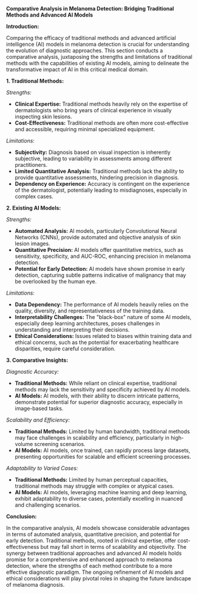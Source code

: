 **Comparative Analysis in Melanoma Detection: Bridging Traditional Methods and Advanced AI Models**

**Introduction:**

Comparing the efficacy of traditional methods and advanced artificial intelligence (AI) models in melanoma detection is crucial for understanding the evolution of diagnostic approaches. This section conducts a comparative analysis, juxtaposing the strengths and limitations of traditional methods with the capabilities of existing AI models, aiming to delineate the transformative impact of AI in this critical medical domain.

**1. Traditional Methods:**

*Strengths:*
   - **Clinical Expertise:** Traditional methods heavily rely on the expertise of dermatologists who bring years of clinical experience in visually inspecting skin lesions.
   - **Cost-Effectiveness:** Traditional methods are often more cost-effective and accessible, requiring minimal specialized equipment.

*Limitations:*
   - **Subjectivity:** Diagnosis based on visual inspection is inherently subjective, leading to variability in assessments among different practitioners.
   - **Limited Quantitative Analysis:** Traditional methods lack the ability to provide quantitative assessments, hindering precision in diagnosis.
   - **Dependency on Experience:** Accuracy is contingent on the experience of the dermatologist, potentially leading to misdiagnoses, especially in complex cases.

**2. Existing AI Models:**

*Strengths:*
   - **Automated Analysis:** AI models, particularly Convolutional Neural Networks (CNNs), provide automated and objective analysis of skin lesion images.
   - **Quantitative Precision:** AI models offer quantitative metrics, such as sensitivity, specificity, and AUC-ROC, enhancing precision in melanoma detection.
   - **Potential for Early Detection:** AI models have shown promise in early detection, capturing subtle patterns indicative of malignancy that may be overlooked by the human eye.

*Limitations:*
   - **Data Dependency:** The performance of AI models heavily relies on the quality, diversity, and representativeness of the training data.
   - **Interpretability Challenges:** The "black-box" nature of some AI models, especially deep learning architectures, poses challenges in understanding and interpreting their decisions.
   - **Ethical Considerations:** Issues related to biases within training data and ethical concerns, such as the potential for exacerbating healthcare disparities, require careful consideration.

**3. Comparative Insights:**

*Diagnostic Accuracy:*
   - **Traditional Methods:** While reliant on clinical expertise, traditional methods may lack the sensitivity and specificity achieved by AI models.
   - **AI Models:** AI models, with their ability to discern intricate patterns, demonstrate potential for superior diagnostic accuracy, especially in image-based tasks.

*Scalability and Efficiency:*
   - **Traditional Methods:** Limited by human bandwidth, traditional methods may face challenges in scalability and efficiency, particularly in high-volume screening scenarios.
   - **AI Models:** AI models, once trained, can rapidly process large datasets, presenting opportunities for scalable and efficient screening processes.

*Adaptability to Varied Cases:*
   - **Traditional Methods:** Limited by human perceptual capacities, traditional methods may struggle with complex or atypical cases.
   - **AI Models:** AI models, leveraging machine learning and deep learning, exhibit adaptability to diverse cases, potentially excelling in nuanced and challenging scenarios.

**Conclusion:**

In the comparative analysis, AI models showcase considerable advantages in terms of automated analysis, quantitative precision, and potential for early detection. Traditional methods, rooted in clinical expertise, offer cost-effectiveness but may fall short in terms of scalability and objectivity. The synergy between traditional approaches and advanced AI models holds promise for a comprehensive and enhanced approach to melanoma detection, where the strengths of each method contribute to a more effective diagnostic paradigm. The ongoing refinement of AI models and ethical considerations will play pivotal roles in shaping the future landscape of melanoma diagnosis.